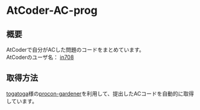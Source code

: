 # AtCoder-AC-prog
## 概要
AtCoderで自分がACした問題のコードをまとめています。 \
AtCoderのユーザ名： [in708](https://atcoder.jp/users/in708)

## 取得方法
[togatoga](https://github.com/togatoga)様の[procon-gardener](https://github.com/togatoga/procon-gardener)を利用して、提出したACコードを自動的に取得しています。
